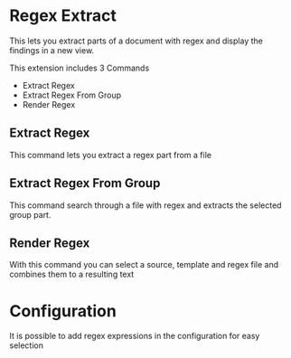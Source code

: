 # Regex Extract

This lets you extract parts of a document with regex and display the findings in a new view.

This extension includes 3 Commands

- Extract Regex
- Extract Regex From Group
- Render Regex

## Extract Regex

This command lets you extract a regex part from a file

## Extract Regex From Group

This command search through a file with regex and extracts the selected group part.

## Render Regex

With this command you can select a source, template and regex file and combines them to a resulting text

# Configuration
It is possible to add regex expressions in the configuration for easy selection


